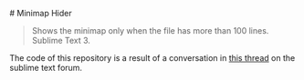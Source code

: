 # Minimap Hider

> Shows the minimap only when the file has more than 100 lines. Sublime Text 3.

The code of this repository is a result of a conversation in [this thread](https://forum.sublimetext.com/t/toggle-the-minimap-only-with-large-files/27589) on the sublime text forum.

